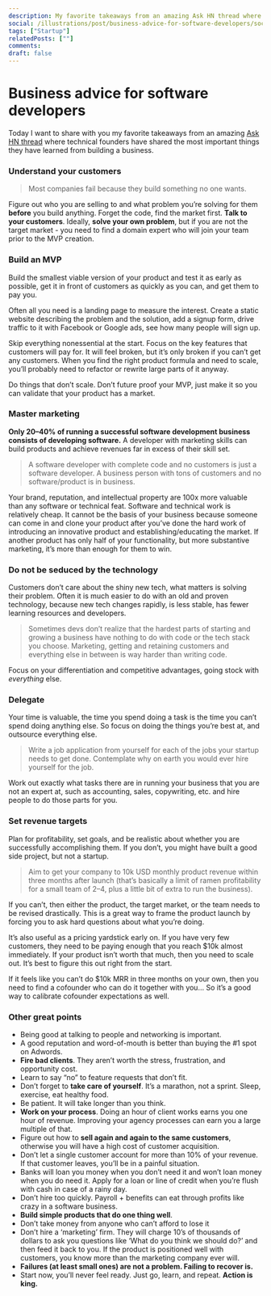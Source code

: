 ```yaml
---
description: My favorite takeaways from an amazing Ask HN thread where technical founders shared the most important things they have learned from building a business.
social: /illustrations/post/business-advice-for-software-developers/social.png
tags: ["Startup"]
relatedPosts: [""]
comments: 
draft: false
---
```


<h1 className="h1-header orange">Business advice for software developers</h1>

Today I want to share with you my favorite takeaways from an amazing [Ask HN thread](https://news.ycombinator.com/item?id=14146850) where technical founders have shared the most important things they have learned from building a business.

### Understand your customers
> Most companies fail because they build something no one wants.

Figure out who you are selling to and what problem you’re solving for them **before** you build anything. Forget the code, find the market first. **Talk to your customers**. Ideally, **solve your own problem**, but if you are not the target market - you need to find a domain expert who will join your team prior to the MVP creation.

### Build an MVP
Build the smallest viable version of your product and test it as early as possible, get it in front of customers as quickly as you can, and get them to pay you.

Often all you need is a landing page to measure the interest. Create a static website describing the problem and the solution, add a signup form, drive traffic to it with Facebook or Google ads, see how many people will sign up.

Skip everything nonessential at the start. Focus on the key features that customers will pay for. It will feel broken, but it’s only broken if you can’t get any customers. When you find the right product formula and need to scale, you’ll probably need to refactor or rewrite large parts of it anyway.

Do things that don’t scale. Don’t future proof your MVP, just make it so you can validate that your product has a market.

### Master marketing
**Only 20–40% of running a successful software development business consists of developing software.** A developer with marketing skills can build products and achieve revenues far in excess of their skill set. 

> A software developer with complete code and no customers is just a software developer. A business person with tons of customers and no software/product is in business.

Your brand, reputation, and intellectual property are 100x more valuable than any software or technical feat. Software and technical work is relatively cheap. It cannot be the basis of your business because someone can come in and clone your product after you’ve done the hard work of introducing an innovative product and establishing/educating the market. If another product has only half of your functionality, but more substantive marketing, it’s more than enough for them to win.

### Do not be seduced by the technology
Customers don’t care about the shiny new tech, what matters is solving their problem. Often it is much easier to do with an old and proven technology, because new tech changes rapidly, is less stable, has fewer learning resources and developers.

> Sometimes devs don’t realize that the hardest parts of starting and growing a business have nothing to do with code or the tech stack you choose. Marketing, getting and retaining customers and everything else in between is way harder than writing code.

Focus on your differentiation and competitive advantages, going stock with *everything* else.

### Delegate
Your time is valuable, the time you spend doing a task is the time you can’t spend doing anything else. So focus on doing the things you’re best at, and outsource everything else.

> Write a job application from yourself for each of the jobs your startup needs to get done. Contemplate why on earth you would ever hire yourself for the job.

Work out exactly what tasks there are in running your business that you are not an expert at, such as accounting, sales, copywriting, etc. and hire people to do those parts for you.

### Set revenue targets
Plan for profitability, set goals, and be realistic about whether you are successfully accomplishing them. If you don’t, you might have built a good side project, but not a startup.

> Aim to get your company to 10k USD monthly product revenue within three months after launch (that’s basically a limit of ramen profitability for a small team of 2–4, plus a little bit of extra to run the business).

If you can’t, then either the product, the target market, or the team needs to be revised drastically. This is a great way to frame the product launch by forcing you to ask hard questions about what you’re doing.

It’s also useful as a pricing yardstick early on. If you have very few customers, they need to be paying enough that you reach $10k almost immediately. If your product isn’t worth that much, then you need to scale out. It’s best to figure this out right from the start.

If it feels like you can’t do $10k MRR in three months on your own, then you need to find a cofounder who can do it together with you… So it’s a good way to calibrate cofounder expectations as well.

### Other great points
-   Being good at talking to people and networking is important.
-   A good reputation and word-of-mouth is better than buying the #1 spot on Adwords.
-   **Fire bad clients**. They aren’t worth the stress, frustration, and opportunity cost.
-   Learn to say “no” to feature requests that don’t fit.
-   Don’t forget to **take care of yourself**. It’s a marathon, not a sprint. Sleep, exercise, eat healthy food.
-   Be patient. It will take longer than you think.
-   **Work on your process**. Doing an hour of client works earns you one hour of revenue. Improving your agency processes can earn you a large multiple of that.
-   Figure out how to **sell again and again to the same customers**, otherwise you will have a high cost of customer acquisition.
-   Don’t let a single customer account for more than 10% of your revenue. If that customer leaves, you’ll be in a painful situation.
-   Banks will loan you money when you don’t need it and won’t loan money when you do need it. Apply for a loan or line of credit when you’re flush with cash in case of a rainy day.
-   Don’t hire too quickly. Payroll + benefits can eat through profits like crazy in a software business.
-   **Build simple products that do one thing well**.
-   Don’t take money from anyone who can’t afford to lose it
-   Don’t hire a ‘marketing’ firm. They will charge 10’s of thousands of dollars to ask you questions like ‘What do you think we should do?’ and then feed it back to you. If the product is positioned well with customers, you know more than the marketing company ever will.
-   **Failures (at least small ones) are not a problem. Failing to recover is.**
-   Start now, you’ll never feel ready. Just go, learn, and repeat. **Action is king.**
